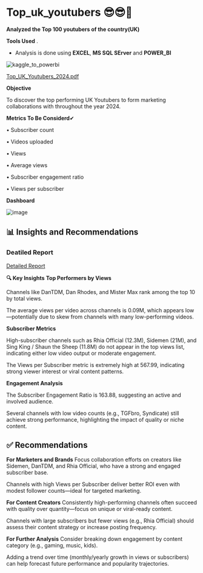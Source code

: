 # Top_uk_youtubers   😎😎🤞
**Analyzed the Top 100 youtubers of the country(UK)**


**Tools Used** .

- Analysis is done using **EXCEL**, **MS SQL SErver** and **POWER_BI**

![kaggle_to_powerbi](https://github.com/PrakashRanjanShrivastava/top_uk_youtubers/assets/116681622/a96e81a1-e2a2-4076-9acf-155a01f1b7f4)


[Top_UK_Youtubers_2024.pdf](https://github.com/PrakashRanjanShrivastava/top_uk_youtubers/files/15299483/Top_UK_Youtubers_2024.pdf)

**Objective**

To discover the top performing UK Youtubers to form marketing collaborations with throughout the
year 2024.


**Metrics To Be Considerd**✔

• Subscriber count

• Videos uploaded

• Views

• Average views

• Subscriber engagement ratio

• Views per subscriber

**Dashboard**


![image](https://github.com/PrakashRanjanShrivastava/top_uk_youtubers/assets/116681622/e7fd5cdb-1eb3-4770-9129-4cc1c339d467)

## 📊 Insights and Recommendations
### Deatiled Report 
<a href ="https://github.com/PrakashRanjanShrivastava/Top_UK_Youtubers/blob/main/Detailed%20Report/Report">Detailed Report</a>

**🔍 Key Insights**
**Top Performers by Views**

Channels like DanTDM, Dan Rhodes, and Mister Max rank among the top 10 by total views.

The average views per video across channels is 0.09M, which appears low—potentially due to skew from channels with many low-performing videos.

**Subscriber Metrics**

High-subscriber channels such as Rhia Official (12.3M), Sidemen (21M), and Sing King / Shaun the Sheep (11.8M) do not appear in the top views list, indicating either low video output or moderate engagement.

The Views per Subscriber metric is extremely high at 567.99, indicating strong viewer interest or viral content patterns.

**Engagement Analysis**

The Subscriber Engagement Ratio is 163.88, suggesting an active and involved audience.

Several channels with low video counts (e.g., TGFbro, Syndicate) still achieve strong performance, highlighting the impact of quality or niche content.

## ✅ Recommendations
**For Marketers and Brands**
Focus collaboration efforts on creators like Sidemen, DanTDM, and Rhia Official, who have a strong and engaged subscriber base.

Channels with high Views per Subscriber deliver better ROI even with modest follower counts—ideal for targeted marketing.

**For Content Creators**
Consistently high-performing channels often succeed with quality over quantity—focus on unique or viral-ready content.

Channels with large subscribers but fewer views (e.g., Rhia Official) should assess their content strategy or increase posting frequency.

**For Further Analysis**
Consider breaking down engagement by content category (e.g., gaming, music, kids).

Adding a trend over time (monthly/yearly growth in views or subscribers) can help forecast future performance and popularity trajectories.



